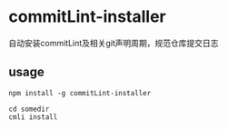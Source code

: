 # commitLint-installer

自动安装commitLint及相关git声明周期，规范仓库提交日志

## usage
```
npm install -g commitLint-installer

cd somedir
cmli install
```
